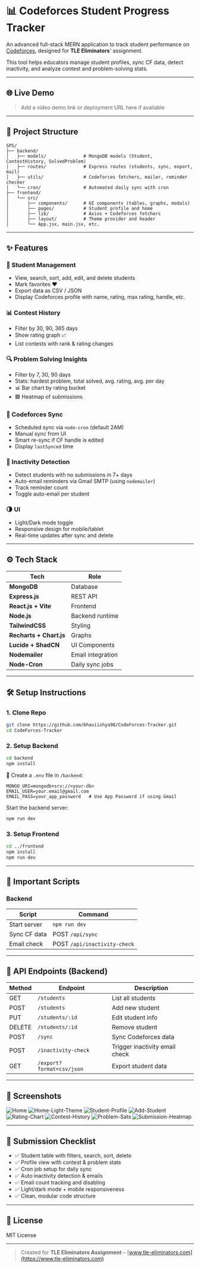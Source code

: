 # 📊 Codeforces Student Progress Tracker

An advanced full-stack MERN application to track student performance on [Codeforces](https://codeforces.com), designed for **TLE Eliminators**' assignment.

This tool helps educators manage student profiles, sync CF data, detect inactivity, and analyze contest and problem-solving stats.

---

## 🌐 Live Demo

> Add a video demo link or deployment URL here if available

---

## 📁 Project Structure

```
SPS/
├── backend/
│   ├── models/              # MongoDB models (Student, ContestHistory, SolvedProblem)
│   ├── routes/              # Express routes (students, sync, export, mail)
│   ├── utils/               # Codeforces fetchers, mailer, reminder checker
│   └── cron/                # Automated daily sync with cron
├── frontend/
│   └── src/
│       ├── components/      # UI components (tables, graphs, modals)
│       ├── pages/           # Student profile and home
│       ├── lib/             # Axios + Codeforces fetchers
│       ├── layout/          # Theme provider and header
│       └── App.jsx, main.jsx, etc.
```

---

## ✨ Features

### 🧑 Student Management

- View, search, sort, add, edit, and delete students
- Mark favorites ❤️
- Export data as CSV / JSON
- Display Codeforces profile with name, rating, max rating, handle, etc.

### 📊 Contest History

- Filter by 30, 90, 365 days
- Show rating graph 📈
- List contests with rank & rating changes

### 🔍 Problem Solving Insights

- Filter by 7, 30, 90 days
- Stats: hardest problem, total solved, avg. rating, avg. per day
- 📊 Bar chart by rating bucket
- 🟩 Heatmap of submissions

### 🔄 Codeforces Sync

- Scheduled sync via `node-cron` (default 2AM)
- Manual sync from UI
- Smart re-sync if CF handle is edited
- Display `lastSynced` time

### 📩 Inactivity Detection

- Detect students with no submissions in 7+ days
- Auto-email reminders via Gmail SMTP (using `nodemailer`)
- Track reminder count
- Toggle auto-email per student

### 🌗 UI

- Light/Dark mode toggle
- Responsive design for mobile/tablet
- Real-time updates after sync and delete

---

## ⚙️ Tech Stack

| Tech                    | Role              |
| ----------------------- | ----------------- |
| **MongoDB**             | Database          |
| **Express.js**          | REST API          |
| **React.js + Vite**     | Frontend          |
| **Node.js**             | Backend runtime   |
| **TailwindCSS**         | Styling           |
| **Recharts + Chart.js** | Graphs            |
| **Lucide + ShadCN**     | UI Components     |
| **Nodemailer**          | Email integration |
| **Node-Cron**           | Daily sync jobs   |

---

## 🛠 Setup Instructions

### 1. Clone Repo

```bash
git clone https://github.com/bhaviishya98/CodeForces-Tracker.git
cd CodeForces-Tracker
```

### 2. Setup Backend

```bash
cd backend
npm install
```

🔐 Create a `.env` file in `/backend`:

```env
MONGO_URI=mongodb+srv://<your-db>
EMAIL_USER=your.email@gmail.com
EMAIL_PASS=your_app_password   # Use App Password if using Gmail
```

Start the backend server:

```bash
npm run dev
```

### 3. Setup Frontend

```bash
cd ../frontend
npm install
npm run dev
```

---

## 📌 Important Scripts

### Backend

| Script       | Command                      |
| ------------ | ---------------------------- |
| Start server | `npm run dev`                |
| Sync CF data | POST `/api/sync`             |
| Email check  | POST `/api/inactivity-check` |

---

## 🧪 API Endpoints (Backend)

| Method | Endpoint                  | Description                    |
| ------ | ------------------------- | ------------------------------ |
| GET    | `/students`               | List all students              |
| POST   | `/students`               | Add new student                |
| PUT    | `/students/:id`           | Edit student info              |
| DELETE | `/students/:id`           | Remove student                 |
| POST   | `/sync`                   | Sync Codeforces data           |
| POST   | `/inactivity-check`       | Trigger inactivity email check |
| GET    | `/export?format=csv/json` | Export student data            |

---

## 📸 Screenshots

![Home](assets/Home.png)
![Home-Light-Theme](assets/Home-Light-Theme.png)
![Student-Profile](assets/Student-Profile.png)
![Add-Student](assets/Add-Student.png)
![Rating-Chart](assets/Rating-Chart.png)
![Contest-History](assets/Contest-History.png)
![Problem-Sats](assets/Problem-Stats&Bar-Chart.png)
![Submission-Heatmap](assets/Submission-Heatmap.png)

---

## 📌 Submission Checklist

- ✅ Student table with filters, search, sort, delete
- ✅ Profile view with contest & problem stats
- ✅ Cron job setup for daily sync
- ✅ Auto inactivity detection & emails
- ✅ Email count tracking and disabling
- ✅ Light/dark mode + mobile responsiveness
- ✅ Clean, modular code structure

---

## 📄 License

MIT License

---

> Created for **TLE Eliminators Assignment** – [www.tle-eliminators.com](https://www.tle-eliminators.com)
